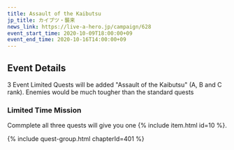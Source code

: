 ```yaml
---
title: Assault of the Kaibutsu
jp_title: カイブツ・襲来
news_link: https://live-a-hero.jp/campaign/628
event_start_time: 2020-10-09T18:00:00+09
event_end_time: 2020-10-16T14:00:00+09
---
```


## Event Details

3 Event Limited Quests will be added "Assault of the Kaibutsu" (A, B and C rank). Enemies would be much tougher than the standard quests

### Limited Time Mission

Commplete all three quests will give you one {% include item.html id=10 %}.

{% include quest-group.html chapterId=401 %}
